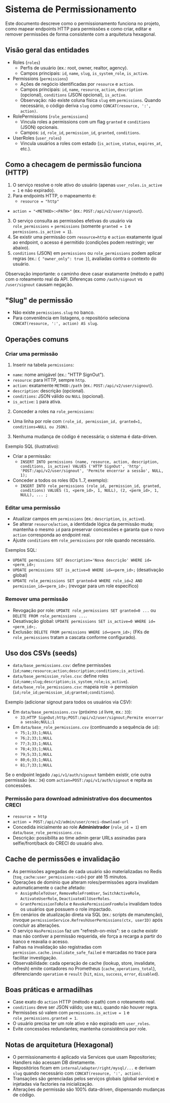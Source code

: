 # Sistema de Permissionamento

Este documento descreve como o permissionamento funciona no projeto, como mapear endpoints HTTP para permissões e como criar, editar e remover permissões de forma consistente com a arquitetura hexagonal.

## Visão geral das entidades

- Roles (`roles`)
  - Perfis de usuário (ex.: root, owner, realtor, agency).
  - Campos principais: `id`, `name`, `slug`, `is_system_role`, `is_active`.
- Permissions (`permissions`)
  - Ações de negócio identificadas por `resource` e `action`.
  - Campos principais: `id`, `name`, `resource`, `action`, `description` (opcional), `conditions` (JSON opcional), `is_active`.
  - Observação: não existe coluna física `slug` em `permissions`. Quando necessário, o código deriva `slug` como `CONCAT(resource, ':', action)`.
- RolePermissions (`role_permissions`)
  - Vincula roles a permissions com um flag `granted` e `conditions` (JSON) opcionais.
  - Campos: `id`, `role_id`, `permission_id`, `granted`, `conditions`.
- UserRoles (`user_roles`)
  - Vincula usuários a roles com estado (`is_active`, `status`, `expires_at`, etc.).

## Como a checagem de permissão funciona (HTTP)

1. O serviço resolve o role ativo do usuário (apenas `user_roles.is_active = 1` e não expirado).
2. Para endpoints HTTP, o mapeamento é:
   - `resource = "http"`
  - `action = "<METHOD>:<PATH>"` (ex.: `POST:/api/v2/user/signout`).
3. O serviço consulta as permissões efetivas do usuário via `role_permissions` + `permissions` (somente `granted = 1` e `permissions.is_active = 1`).
4. Se existir uma permissão com `resource=http` e `action` exatamente igual ao endpoint, o acesso é permitido (condições podem restringir; ver abaixo).
5. `conditions` (JSON) em `permissions` ou `role_permissions` podem aplicar regras (ex.: `{ "owner_only": true }`), avaliadas contra o contexto do usuário.

Observação importante: o caminho deve casar exatamente (método e path) com o roteamento real da API. Diferenças como `/auth/signout` vs `/user/signout` causam negação.

## "Slug" de permissão

- Não existe `permissions.slug` no banco.
- Para conveniência em listagens, o repositório seleciona `CONCAT(resource, ':', action) AS slug`.

## Operações comuns

### Criar uma permissão

1) Inserir na tabela `permissions`:
- `name`: nome amigável (ex.: "HTTP SignOut").
- `resource`: para HTTP, sempre `http`.
- `action`: exatamente `METHOD:/path` (ex.: `POST:/api/v2/user/signout`).
- `description`: descrição (opcional).
- `conditions`: JSON válido ou `NULL` (opcional).
- `is_active`: `1` para ativa.

2) Conceder a roles na `role_permissions`:
- Uma linha por role com `(role_id, permission_id, granted=1, conditions=NULL ou JSON)`.

3) Nenhuma mudança de código é necessária; o sistema é data-driven.

Exemplo SQL (ilustrativo):

- Criar a permissão:
  - `INSERT INTO permissions (name, resource, action, description, conditions, is_active)
     VALUES ('HTTP SignOut', 'http', 'POST:/api/v2/user/signout', 'Permite encerrar a sessão', NULL, 1);`
- Conceder a todos os roles (IDs 1..7, exemplo):
  - `INSERT INTO role_permissions (role_id, permission_id, granted, conditions)
     VALUES (1, <perm_id>, 1, NULL), (2, <perm_id>, 1, NULL), ... ;`

### Editar uma permissão

- Atualizar campos em `permissions` (ex.: `description`, `is_active`).
- Se alterar `resource`/`action`, a identidade lógica da permissão muda; mantenha o mesmo `id` para preservar concessões e garanta que o novo `action` corresponda ao endpoint real.
- Ajuste `conditions` em `role_permissions` por role quando necessário.

Exemplos SQL:
- `UPDATE permissions SET description='Nova descrição' WHERE id=<perm_id>;`
- `UPDATE permissions SET is_active=0 WHERE id=<perm_id>;` (desativação global)
- `UPDATE role_permissions SET granted=0 WHERE role_id=2 AND permission_id=<perm_id>;` (revogar para um role específico)

### Remover uma permissão

- Revogação por role: `UPDATE role_permissions SET granted=0 ...` ou `DELETE FROM role_permissions ...`.
- Desativação global: `UPDATE permissions SET is_active=0 WHERE id=<perm_id>;`.
- Exclusão: `DELETE FROM permissions WHERE id=<perm_id>;` (FKs de `role_permissions` tratam a cascata conforme configurado).

## Uso dos CSVs (seeds)

- `data/base_permissions.csv`: define permissões (`id;name;resource;action;description;conditions;is_active`).
- `data/base_permission_roles.csv`: define roles (`id;name;slug;description;is_system_role;is_active`).
- `data/base_role_permissions.csv`: mapeia role → permission (`id;role_id;permission_id;granted;conditions`).

Exemplo (adicionar signout para todos os usuários via CSV):

- Em `data/base_permissions.csv` (próximo `id` livre, ex.: `33`):
  - `33;HTTP SignOut;http;POST:/api/v2/user/signout;Permite encerrar a sessão;NULL;1`
- Em `data/base_role_permissions.csv` (continuando a sequência de `id`):
  - `75;1;33;1;NULL`
  - `76;2;33;1;NULL`
  - `77;3;33;1;NULL`
  - `78;4;33;1;NULL`
  - `79;5;33;1;NULL`
  - `80;6;33;1;NULL`
  - `81;7;33;1;NULL`

Se o endpoint legado `/api/v1/auth/signout` também existir, crie outra permissão (ex.: `34`) com `action=POST:/api/v1/auth/signout` e repita as concessões.

### Permissão para download administrativo dos documentos CRECI

- `resource = http`
- `action = POST:/api/v2/admin/user/creci-download-url`
- Concedida inicialmente ao role **Administrador** (`role_id = 1`) em `data/base_role_permissions.csv`.
- Descrição: possibilita ao time admin gerar URLs assinadas para selfie/front/back do CRECI do usuário alvo.

## Cache de permissões e invalidação

- As permissões agregadas de cada usuário são materializadas no Redis (`toq_cache:user_permissions:<id>`) por até 15 minutos.
- Operações de domínio que alteram roles/permissões agora invalidam automaticamente o cache afetado:
  - `AssignRoleToUser`, `RemoveRoleFromUser`, `SwitchActiveRole`, `ActivateUserRole`, `DeactivateAllUserRoles`.
  - `GrantPermissionToRole` e `RevokePermissionFromRole` invalidam todos os usuários que possuem o role impactado.
- Em cenários de atualização direta via SQL (ex.: scripts de manutenção), invoque `permissionService.RefreshUserPermissions(ctx, userID)` após concluir as alterações.
- O serviço `HasPermission` faz um "refresh-on-miss": se o cache existir mas não contiver a permissão requerida, ele força a recarga a partir do banco e reavalia o acesso.
- Falhas na invalidação são registradas com `permission.cache.invalidate_safe_failed` e marcadas no trace para facilitar investigação.
- Observabilidade: cada operação de cache (lookup, store, invalidate, refresh) emite contadores no Prometheus (`cache_operations_total`), diferenciando `operation` e `result` (`hit`, `miss`, `success`, `error`, `disabled`).

## Boas práticas e armadilhas

- Case exato do `action` HTTP (método e path) com o roteamento real.
- `conditions` deve ser JSON válido; use `NULL` quando não houver regra.
- Permissões só valem com `permissions.is_active = 1` e `role_permissions.granted = 1`.
- O usuário precisa ter um role ativo e não expirado em `user_roles`.
- Evite concessões redundantes; mantenha consistência por role.

## Notas de arquitetura (Hexagonal)

- O permissionamento é aplicado via Services que usam Repositories; Handlers não acessam DB diretamente.
- Repositórios ficam em `internal/adapter/right/mysql/...` e derivam `slug` quando necessário com `CONCAT(resource, ':', action)`.
- Transações são gerenciadas pelos serviços globais (global service) e injetadas via factories na inicialização.
- Alterações de permissão são 100% data-driven, dispensando mudanças de código.
